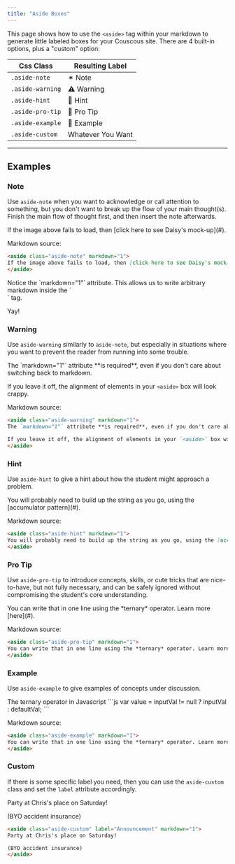 ```yaml
---
title: "Aside Boxes"
---
```


This page shows how to use the `<aside>` tag within your markdown to generate little labeled boxes for your Couscous site. There are 4 built-in options, plus a "custom" option:

| Css Class | Resulting Label |
|-----------|-----------------|
`.aside-note` | ✶ Note
`.aside-warning` | ⚠️ Warning
`.aside-hint` | 🤔 Hint
`.aside-pro-tip` | 🎻 Pro Tip
`.aside-example` | 🔦 Example
`.aside-custom` | Whatever You Want

---

## Examples

### Note

Use `aside-note` when you want to acknowledge or call attention to something, but you don't want to break up the flow of your main thought(s). Finish the main flow of thought first, and then insert the note afterwards.

<aside class="aside-note" markdown="1">
If the image above fails to load, then [click here to see Daisy's mock-up](#).
</aside>

Markdown source:

```markdown
<aside class="aside-note" markdown="1">
If the image above fails to load, then [click here to see Daisy's mock-up](#).
</aside>
```

<aside class="aside-note" markdown="1">
Notice the `markdown="1"` attribute. This allows us to write arbitrary markdown inside the `<aside>` tag.

Yay!
</aside>


### Warning

Use `aside-warning` similarly to `aside-note`, but especially in situations where you want to prevent the reader from running into some trouble.

<aside class="aside-warning" markdown="1">
The `markdown="1"` attribute **is required**, even if you don't care about switching back to markdown.

If you leave it off, the alignment of elements in your `<aside>` box will look crappy.
</aside>

Markdown source:

```markdown
<aside class="aside-warning" markdown="1">
The `markdown="1"` attribute **is required**, even if you don't care about switching back to markdown.

If you leave it off, the alignment of elements in your `<aside>` box will look crappy.
</aside>
```


### Hint

Use `aside-hint` to give a hint about how the student might approach a problem.

<aside class="aside-hint" markdown="1">
You will probably need to build up the string as you go, using the [accumulator pattern](#).
</aside>

Markdown source:

```markdown
<aside class="aside-hint" markdown="1">
You will probably need to build up the string as you go, using the [accumulator pattern](#).
</aside>
```


### Pro Tip

Use `aside-pro-tip` to introduce concepts, skills, or cute tricks that are nice-to-have, but not fully necessary, and can be safely ignored without compromising the student's core understanding.

<aside class="aside-pro-tip" markdown="1">
You can write that in one line using the *ternary* operator. Learn more [here](#).
</aside>

Markdown source:

```markdown
<aside class="aside-pro-tip" markdown="1">
You can write that in one line using the *ternary* operator. Learn more [here](#).
</aside>
```

### Example

Use `aside-example` to give examples of concepts under discussion.

<aside class="aside-example" markdown="1">
The ternary operator in Javascript
```js
var value = inputVal != null ? inputVal : defaultVal;
```
</aside>

Markdown source:

```markdown
<aside class="aside-example" markdown="1">
You can write that in one line using the *ternary* operator. Learn more [here](#).
</aside>
```

### Custom

If there is some specific label you need, then you can use the `aside-custom` class and set the `label` attribute accordingly.

<aside class="aside-custom" label="Announcement" markdown="1">
Party at Chris's place on Saturday!

(BYO accident insurance)
</aside>

```markdown
<aside class="aside-custom" label="Announcement" markdown="1">
Party at Chris's place on Saturday!

(BYO accident insurance)
</aside>
```

